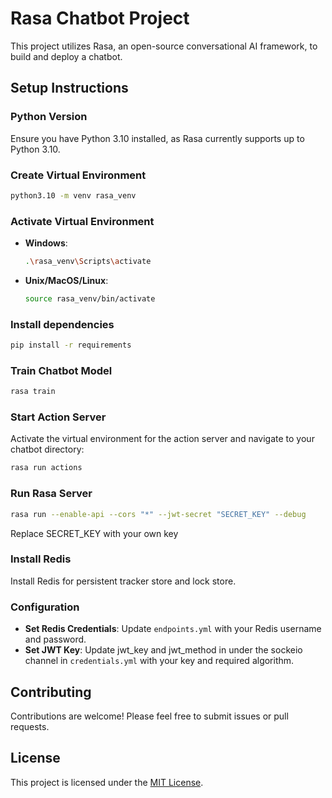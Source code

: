 
# Rasa Chatbot Project

This project utilizes Rasa, an open-source conversational AI framework, to build and deploy a chatbot.

## Setup Instructions

### Python Version

Ensure you have Python 3.10 installed, as Rasa currently supports up to Python 3.10.

### Create Virtual Environment

```bash
python3.10 -m venv rasa_venv
```

### Activate Virtual Environment

- **Windows**:

  ```bash
  .\rasa_venv\Scripts\activate
  ```

- **Unix/MacOS/Linux**:

  ```bash
  source rasa_venv/bin/activate
  ```

### Install dependencies

```bash
pip install -r requirements
```

### Train Chatbot Model

```bash
rasa train
```

### Start Action Server

Activate the virtual environment for the action server and navigate to your chatbot directory:

```bash
rasa run actions
```

### Run Rasa Server

```bash
rasa run --enable-api --cors "*" --jwt-secret "SECRET_KEY" --debug
```
Replace SECRET_KEY with your own key

### Install Redis

Install Redis for persistent tracker store and lock store.

### Configuration

- **Set Redis Credentials**: Update `endpoints.yml` with your Redis username and password.
- **Set JWT Key**: Update jwt_key and jwt_method in under the sockeio channel in `credentials.yml` with your key and required algorithm.

## Contributing

Contributions are welcome! Please feel free to submit issues or pull requests.

## License

This project is licensed under the [MIT License](LICENSE).
